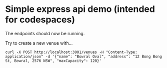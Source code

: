 # Simple express api demo (intended for codespaces)

The endpoints should now be running.

Try to create a new venue with...

<pre>
<code>curl -X POST http://localhost:3001/venues -H "Content-Type: application/json" -d '{"name": "Bowral Oval", "address": "12 Bong Bong St, Bowral, 2576 NSW", "maxCapacity": 120}'</code>
</pre>
